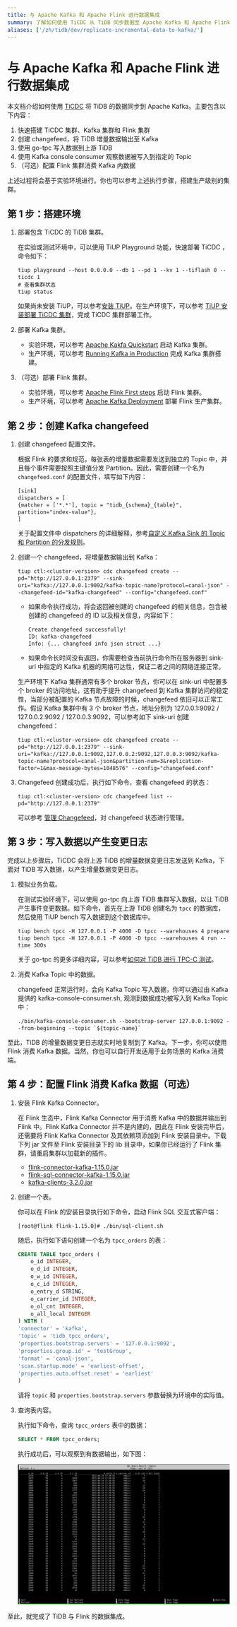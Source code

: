 ```yaml
---
title: 与 Apache Kafka 和 Apache Flink 进行数据集成
summary: 了解如何使用 TiCDC 从 TiDB 同步数据至 Apache Kafka 和 Apache Flink。
aliases: ['/zh/tidb/dev/replicate-incremental-data-to-kafka/']
---
```


# 与 Apache Kafka 和 Apache Flink 进行数据集成

本文档介绍如何使用 [TiCDC](/ticdc/ticdc-overview.md) 将 TiDB 的数据同步到 Apache Kafka。主要包含以下内容：

1. 快速搭建 TiCDC 集群、Kafka 集群和 Flink 集群
2. 创建 changefeed，将 TiDB 增量数据输出至 Kafka
3. 使用 go-tpc 写入数据到上游 TiDB
4. 使用 Kafka console consumer 观察数据被写入到指定的 Topic
5. （可选）配置 Flink 集群消费 Kafka 内数据

上述过程将会基于实验环境进行。你也可以参考上述执行步骤，搭建生产级别的集群。

## 第 1 步：搭建环境

1. 部署包含 TiCDC 的 TiDB 集群。

    在实验或测试环境中，可以使用 TiUP Playground 功能，快速部署 TiCDC ，命令如下：

    ```shell
    tiup playground --host 0.0.0.0 --db 1 --pd 1 --kv 1 --tiflash 0 --ticdc 1
    # 查看集群状态
    tiup status
    ```

    如果尚未安装 TiUP，可以参考[安装 TiUP](/tiup/tiup-overview.md)。在生产环境下，可以参考 [TiUP 安装部署 TiCDC 集群](/ticdc/deploy-ticdc.md)，完成 TiCDC 集群部署工作。

2. 部署 Kafka 集群。

    - 实验环境，可以参考 [Apache Kakfa Quickstart](https://kafka.apache.org/quickstart) 启动 Kafka 集群。
    - 生产环境，可以参考 [Running Kafka in Production](https://docs.confluent.io/platform/current/kafka/deployment.html) 完成 Kafka 集群搭建。

3. （可选）部署 Flink 集群。

    - 实验环境，可以参考 [Apache Flink First steps](https://nightlies.apache.org/flink/flink-docs-release-1.15/docs/try-flink/local_installation/) 启动 Flink 集群。
    - 生产环境，可以参考 [Apache Kafka Deployment](https://nightlies.apache.org/flink/flink-docs-release-1.15/docs/deployment/overview/) 部署 Flink 生产集群。

## 第 2 步：创建 Kafka changefeed

1. 创建 changefeed 配置文件。

    根据 Flink 的要求和规范，每张表的增量数据需要发送到独立的 Topic 中，并且每个事件需要按照主键值分发 Partition。因此，需要创建一个名为 `changefeed.conf` 的配置文件，填写如下内容：

    ```
    [sink]
    dispatchers = [
    {matcher = ['*.*'], topic = "tidb_{schema}_{table}", partition="index-value"},
    ]
    ```

    关于配置文件中 dispatchers 的详细解释，参考[自定义 Kafka Sink 的 Topic 和 Partition 的分发规则](/ticdc/ticdc-sink-to-kafka.md#自定义-kafka-sink-的-topic-和-partition-的分发规则)。

2. 创建一个 changefeed，将增量数据输出到 Kafka：

    ```shell
    tiup ctl:<cluster-version> cdc changefeed create --pd="http://127.0.0.1:2379" --sink-uri="kafka://127.0.0.1:9092/kafka-topic-name?protocol=canal-json" --changefeed-id="kafka-changefeed" --config="changefeed.conf"
    ```

    - 如果命令执行成功，将会返回被创建的 changefeed 的相关信息，包含被创建的 changefeed 的 ID 以及相关信息，内容如下：

        ```shell
        Create changefeed successfully!
        ID: kafka-changefeed
        Info: {... changfeed info json struct ...}
        ```

    - 如果命令长时间没有返回，你需要检查当前执行命令所在服务器到 sink-uri 中指定的 Kafka 机器的网络可达性，保证二者之间的网络连接正常。

    生产环境下 Kafka 集群通常有多个 broker 节点，你可以在 sink-uri 中配置多个 broker 的访问地址，这有助于提升 changefeed 到 Kafka 集群访问的稳定性，当部分被配置的 Kafka 节点故障的时候，changefeed 依旧可以正常工作。假设 Kafka 集群中有 3 个 broker 节点，地址分别为 127.0.0.1:9092 / 127.0.0.2:9092 / 127.0.0.3:9092，可以参考如下 sink-uri 创建 changefeed：

    ```shell
    tiup ctl:<cluster-version> cdc changefeed create --pd="http://127.0.0.1:2379" --sink-uri="kafka://127.0.0.1:9092,127.0.0.2:9092,127.0.0.3:9092/kafka-topic-name?protocol=canal-json&partition-num=3&replication-factor=1&max-message-bytes=1048576" --config="changefeed.conf"
    ```

3. Changefeed 创建成功后，执行如下命令，查看 changefeed 的状态：

    ```shell
    tiup ctl:<cluster-version> cdc changefeed list --pd="http://127.0.0.1:2379"
    ```

    可以参考 [管理 Changefeed](/ticdc/ticdc-manage-changefeed.md)，对 changefeed 状态进行管理。

## 第 3 步：写入数据以产生变更日志

完成以上步骤后，TiCDC 会将上游 TiDB 的增量数据变更日志发送到 Kafka，下面对 TiDB 写入数据，以产生增量数据变更日志。

1. 模拟业务负载。

    在测试实验环境下，可以使用 go-tpc 向上游 TiDB 集群写入数据，以让 TiDB 产生事件变更数据。如下命令，首先在上游 TiDB 创建名为 `tpcc` 的数据库，然后使用 TiUP bench 写入数据到这个数据库中。

    ```shell
    tiup bench tpcc -H 127.0.0.1 -P 4000 -D tpcc --warehouses 4 prepare
    tiup bench tpcc -H 127.0.0.1 -P 4000 -D tpcc --warehouses 4 run --time 300s
    ```

    关于 go-tpc 的更多详细内容，可以参考[如何对 TiDB 进行 TPC-C 测试](/benchmark/benchmark-tidb-using-tpcc.md)。

2. 消费 Kafka Topic 中的数据。

    changefeed 正常运行时，会向 Kafka Topic 写入数据，你可以通过由 Kafka 提供的 kafka-console-consumer.sh, 观测到数据成功被写入到 Kafka Topic 中：

    ```shell
    ./bin/kafka-console-consumer.sh --bootstrap-server 127.0.0.1:9092 --from-beginning --topic `${topic-name}`
    ```

至此，TiDB 的增量数据变更日志就实时地复制到了 Kafka。下一步，你可以使用 Flink 消费 Kafka 数据。当然，你也可以自行开发适用于业务场景的 Kafka 消费端。

## 第 4 步：配置 Flink 消费 Kafka 数据（可选）

1. 安装 Flink Kafka Connector。

    在 Flink 生态中，Flink Kafka Connector 用于消费 Kafka 中的数据并输出到 Flink 中。Flink Kafka Connector 并不是内建的，因此在 Flink 安装完毕后，还需要将 Flink Kafka Connector 及其依赖项添加到 Flink 安装目录中。下载下列 jar 文件至 Flink 安装目录下的 lib 目录中，如果你已经运行了 Flink 集群，请重启集群以加载新的插件。

    - [flink-connector-kafka-1.15.0.jar](https://repo.maven.apache.org/maven2/org/apache/flink/flink-connector-kafka/1.15.0/flink-connector-kafka-1.15.0.jar)
    - [flink-sql-connector-kafka-1.15.0.jar](https://repo.maven.apache.org/maven2/org/apache/flink/flink-sql-connector-kafka/1.15.0/flink-sql-connector-kafka-1.15.0.jar)
    - [kafka-clients-3.2.0.jar](https://repo.maven.apache.org/maven2/org/apache/kafka/kafka-clients/3.2.0/kafka-clients-3.2.0.jar)

2. 创建一个表。

    你可以在 Flink 的安装目录执行如下命令，启动 Flink SQL 交互式客户端：

    ```shell
    [root@flink flink-1.15.0]# ./bin/sql-client.sh
    ```

    随后，执行如下语句创建一个名为 `tpcc_orders` 的表：

    ```sql
    CREATE TABLE tpcc_orders (
        o_id INTEGER,
        o_d_id INTEGER,
        o_w_id INTEGER,
        o_c_id INTEGER,
        o_entry_d STRING,
        o_carrier_id INTEGER,
        o_ol_cnt INTEGER,
        o_all_local INTEGER
    ) WITH (
    'connector' = 'kafka',
    'topic' = 'tidb_tpcc_orders',
    'properties.bootstrap.servers' = '127.0.0.1:9092',
    'properties.group.id' = 'testGroup',
    'format' = 'canal-json',
    'scan.startup.mode' = 'earliest-offset',
    'properties.auto.offset.reset' = 'earliest'
    )
    ```

    请将 `topic` 和 `properties.bootstrap.servers` 参数替换为环境中的实际值。

3. 查询表内容。

    执行如下命令，查询 `tpcc_orders` 表中的数据：

    ```sql
    SELECT * FROM tpcc_orders;
    ```

    执行成功后，可以观察到有数据输出，如下图：

    ![SQL query result](/media/integrate/sql-query-result.png)

至此，就完成了 TiDB 与 Flink 的数据集成。
